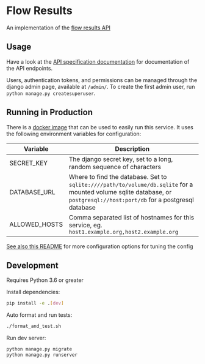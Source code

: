 # Flow Results

An implementation of the [flow results API](https://floip.gitbook.io/flow-results-specification/)

## Usage
Have a look at the [API specification documentation](https://floip.gitbook.io/flow-results-specification/api-specification) for documentation of the API endpoints.

Users, authentication tokens, and permissions can be managed through the django admin page, available at `/admin/`. To create the first admin user, run `python manage.py createsuperuser`.

## Running in Production
There is a [docker image](https://hub.docker.com/r/praekeltfoundation/flow-results) that can be used to easily run this service. It uses the following environment variables for configuration:

| Variable      | Description |
| ----------    | ----------- |
| SECRET_KEY    | The django secret key, set to a long, random sequence of characters |
| DATABASE_URL  | Where to find the database. Set to `sqlite:////path/to/volume/db.sqlite` for a mounted volume sqlite database, or `postgresql://host:port/db` for a postgresql database |
| ALLOWED_HOSTS | Comma separated list of hostnames for this service, eg. `host1.example.org,host2.example.org` |

[See also this README](https://github.com/praekeltfoundation/docker-django-bootstrap#configuring-gunicorn) for more configuration options for tuning the config

## Development
Requires Python 3.6 or greater

Install dependencies:
```bash
pip install -e .[dev]
```

Auto format and run tests:
```bash
./format_and_test.sh
```

Run dev server:
```bash
python manage.py migrate
python manage.py runserver
```

